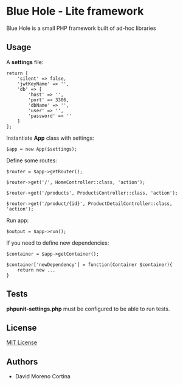 # Blue Hole - Lite framework 

Blue Hole is a small PHP framework built of ad-hoc libraries


## Usage

A **settings** file:
    
    return [
        'silent' => false,
        'jwtKeyName' => '',
        'db' => [
            'host' => '',
            'port' => 3306,
            'dbName' => '',
            'user' => '',
            'password' => ''
        ]
    ];

Instantiate **App** class with settings:

    $app = new App($settings);

Define some routes:

    $router = $app->getRouter();

    $router->get('/', HomeController::class, 'action');
    
    $router->get('/products', ProductsController::class, 'action');
    
    $router->get('/product/{id}', ProductDetailController::class, 'action');

Run app:

    $output = $app->run();

If you need to define new dependencies:

    $container = $app->getContainer();
    
    $container['newDependency'] = function(Container $container){
        return new ...
    }

## Tests

**phpunit-settings.php** must be configured to be able to run tests.

## License

[MIT License](https://opensource.org/licenses/MIT)

## Authors

 - David Moreno Cortina